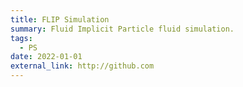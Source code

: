 ```yaml
---
title: FLIP Simulation
summary: Fluid Implicit Particle fluid simulation.
tags:
  - PS
date: 2022-01-01
external_link: http://github.com
---
```

